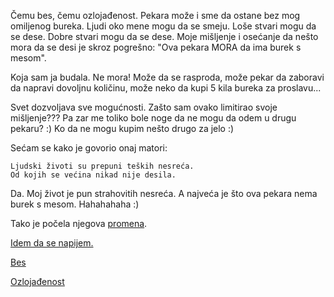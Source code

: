 Čemu bes, čemu ozlojađenost. Pekara može i sme da ostane bez mog omiljenog bureka. Ljudi oko mene mogu da se smeju. Loše stvari mogu da se dese. Dobre stvari mogu da se dese. 
Moje mišljenje i osećanje da nešto mora da se desi je skroz pogrešno: "Ova pekara MORA da ima burek s mesom".

Koja sam ja budala. Ne mora! Može da se rasproda, može pekar da zaboravi da napravi dovoljnu količinu, može neko da kupi 5 kila bureka za proslavu...

Svet dozvoljava sve mogućnosti. Zašto sam ovako limitirao svoje mišljenje???
Pa zar me toliko bole noge da ne mogu da odem u drugu pekaru? :) Ko da ne mogu kupim nešto drugo za jelo :)

Sećam se kako je govorio onaj matori:

	Ljudski životi su prepuni teških nesreća.
	Od kojih se većina nikad nije desila.

	
Da. Moj život je pun strahovitih nesreća. A najveća je što ova pekara nema burek s mesom. Hahahahaha :)


Tako je počela njegova [promena](promena/promena.md).

[Idem da se napijem.](http://zenpencils.com/comic/78-jessie-b-rittenhouse-my-wage/)

[Bes](bes/bes.md)

[Ozlojađenost](nezadovoljstvo/nezadovoljstvo.md)